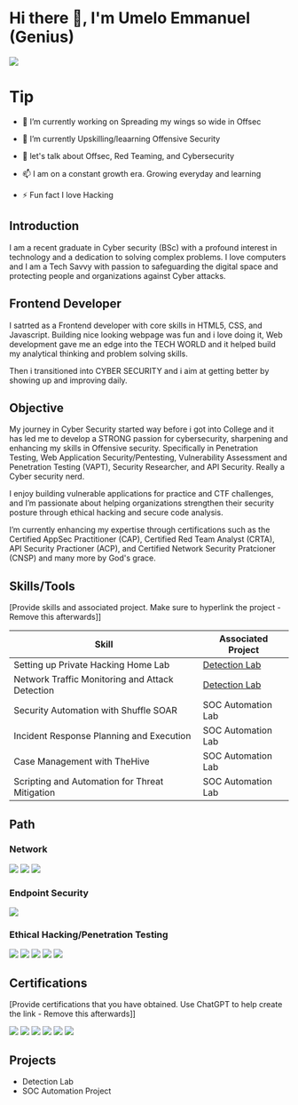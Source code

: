 # Hi there 👋, I'm Umelo Emmanuel (Genius)

<a href="www.linkedin.com/in/genius-franklyn"><img src="https://img.shields.io/badge/-LinkedIn-0072b1?&style=for-the-badge&logo=linkedin&logoColor=white" /></a>


# Tip

* 🔭 I’m currently working on Spreading my wings so wide in Offsec

* 🌱 I’m currently Upskilling/leaarning Offensive Security

* 💬 let's talk about Offsec, Red Teaming, and Cybersecurity

* 📫 I am on a constant growth era. Growing everyday and learning

* ⚡ Fun fact I love Hacking


## Introduction
I am a recent graduate in Cyber security (BSc) with a profound interest in technology and a dedication to solving complex problems. I love computers and I am a Tech Savvy with passion to safeguarding the digital space and protecting people and organizations against Cyber attacks.

## Frontend Developer
I satrted as a Frontend developer with core skills in HTML5, CSS, and Javascript. Building nice looking webpage was fun and i love doing it, Web development gave me an edge into the TECH WORLD and it helped build my analytical thinking and problem solving skills.

Then i transitioned into CYBER SECURITY and i aim at getting better by showing up and improving daily.

## Objective

My journey in Cyber Security started way before i got into College and it has led me to develop a STRONG passion for cybersecurity, sharpening and enhancing my skills in Offensive security. Specifically in Penetration Testing, Web Application Security/Pentesting, Vulnerability Assessment and Penetration Testing (VAPT), Security Researcher, and API Security. Really a Cyber security nerd.

I enjoy building vulnerable applications for practice and CTF challenges, and I’m passionate about helping organizations strengthen their security posture through ethical hacking and secure code analysis.

I’m currently enhancing my expertise through certifications such as the Certified AppSec Practitioner (CAP), Certified Red Team Analyst (CRTA), API Security Practioner (ACP), and Certified Network Security Pratcioner (CNSP) and many more by God's grace.

## Skills/Tools
[Provide skills and associated project. Make sure to hyperlink the project - Remove this afterwards]]

| Skill                                         | Associated Project         |
|-----------------------------------------------|----------------------------|
| Setting up Private Hacking Home Lab         | <a href="https://google.com">Detection Lab</a>|
| Network Traffic Monitoring and Attack Detection | <a href="https://google.com">Detection Lab</a>|
| Security Automation with Shuffle SOAR         | SOC Automation Lab|
| Incident Response Planning and Execution      | SOC Automation Lab|
| Case Management with TheHive                  | SOC Automation Lab|
| Scripting and Automation for Threat Mitigation | SOC Automation Lab|

## Path

### Network
<div>
    <img src="https://img.shields.io/badge/-Wireshark-1679A7?&style=for-the-badge&logo=Wireshark&logoColor=white" />
   <img src="https://img.shields.io/badge/-Cisco-1BA0D7?&style=for-the-badge&logo=Cisco&logoColor=white" />
<img src="https://img.shields.io/badge/-Network%2B-EA5252?&style=for-the-badge&logo=CompTIA&logoColor=white" />

</div>

### Endpoint Security
<div>
    <img src="https://img.shields.io/badge/-Cisco-1BA0D7?&style=for-the-badge&logo=Cisco&logoColor=white" />
</div>

### Ethical Hacking/Penetration Testing
<div>
   <img src="https://img.shields.io/badge/-Cisco-1BA0D7?&style=for-the-badge&logo=Cisco&logoColor=white" />
    <img src="https://img.shields.io/badge/-TCM%20Security%20PEH-2D2D2D?&style=for-the-badge&logoColor=white" />
  <img src="https://img.shields.io/badge/-YouTube-FF0000?&style=for-the-badge&logo=YouTube&logoColor=white" />
<img src="https://img.shields.io/badge/-Hack%20The%20Box-9FEF00?&style=for-the-badge&logo=HackTheBox&logoColor=black" />
<img src="https://img.shields.io/badge/-TryHackMe-212C42?&style=for-the-badge&logo=TryHackMe&logoColor=white" />
</div>

## Certifications
[Provide certifications that you have obtained. Use ChatGPT to help create the link - Remove this afterwards]]
<div>
<img src="https://img.shields.io/badge/-Cisco-1BA0D7?&style=for-the-badge&logo=Cisco&logoColor=white" />
<img src="https://img.shields.io/badge/-CAP-6A1B9A?&style=for-the-badge&logo=security&logoColor=white" />
<img src="https://img.shields.io/badge/-CNSP-8E24AA?&style=for-the-badge&logo=security&logoColor=white" />
<img src="https://img.shields.io/badge/-TryHackMe-212C42?&style=for-the-badge&logo=TryHackMe&logoColor=white" />
<img src="https://img.shields.io/badge/-CRTA-121212?&style=for-the-badge&logoColor=white&labelColor=121212" />
  <img src="https://img.shields.io/badge/-ACP-FDCC0D?style=for-the-badge&logoColor=#ADD8E6&color=FDCC0D&labelColor=FDCC0D" />
</div>

## Projects
- Detection Lab
- SOC Automation Project
